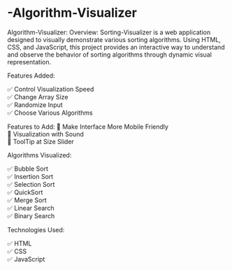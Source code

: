 # -Algorithm-Visualizer

Algorithm-Visualizer:
Overview:
Sorting-Visualizer is a web application designed to visually demonstrate various sorting algorithms. Using HTML, CSS, and JavaScript, this project provides an interactive way to understand and observe the behavior of sorting algorithms through dynamic visual representation.


Features Added:

✅ Control Visualization Speed  
✅ Change Array Size  
✅ Randomize Input  
✅ Choose Various Algorithms  

Features to Add:
🔧 Make Interface More Mobile Friendly  
🔧 Visualization with Sound  
🔧 ToolTip at Size Slider  

Algorithms Visualized:

✅ Bubble Sort  
✅ Insertion Sort  
✅ Selection Sort  
✅ QuickSort  
✅ Merge Sort  
✅ Linear Search  
✅ Binary Search  

Technologies Used:  

✅ HTML  
✅ CSS  
✅ JavaScript  
